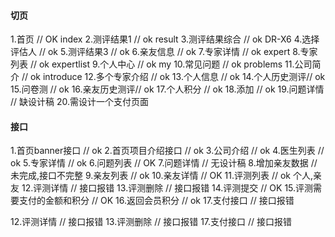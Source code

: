 #### 切页
1.首页 // OK index
2.测评结果1  // ok result
3.测评结果综合 // ok DR-X6
4.选择评估人  // ok
5.测评结果3  // ok
6.亲友信息 // ok 
7.专家详情 // ok expert
8.专家列表 // ok expertlist
9.个人中心 // ok my
10.常见问题 // ok problems
11.公司简介  // ok introduce
12.多个专家介绍 // ok
13.个人信息  // ok
14.个人历史测评// ok
15.问卷测 // ok
16.亲友历史测评// ok
17.个人积分 // ok
18.添加 // ok
19.问题详情 // 缺设计稿
20.需设计一个支付页面

#### 接口
1.首页banner接口 // ok
2.首页项目介绍接口 // ok
3.公司介绍 // ok
4.医生列表  // ok
5.专家详情 // ok
6.问题列表  // OK
7.问题详情  // 无设计稿
8.增加亲友数据 // 未完成,接口不完整
9.亲友列表 // ok
10.亲友详情 // OK
11.评测列表 // ok 个人,亲友
12.评测详情 // 接口报错
13.评测删除 // 接口报错
14.评测提交 // OK
15.评测需要支付的金额和积分 // OK 
16.返回会员积分 // ok
17.支付接口 // 接口报错

12.评测详情 // 接口报错
13.评测删除 // 接口报错
17.支付接口 // 接口报错
